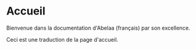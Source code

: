 # Accueil

Bienvenue dans la documentation d'Abelaa (français) par son excellence.

Ceci est une traduction de la page d'accueil.
